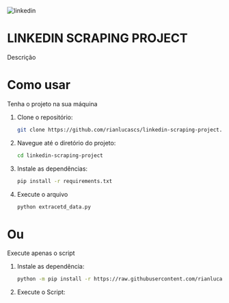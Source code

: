![linkedin](https://www.edigitalagency.com.au/wp-content/uploads/Linkedin-logo-blue-png-medium-size.png) 

# LINKEDIN SCRAPING PROJECT

Descrição

# Como usar

Tenha o projeto na sua máquina

1. Clone o repositório:
    ```bash
    git clone https://github.com/rianlucascs/linkedin-scraping-project.git

2. Navegue até o diretório do projeto:
    ```bash
    cd linkedin-scraping-project

3. Instale as dependências:
    ```bash
    pip install -r requirements.txt

4. Execute o arquivo
    ```bash
    python extracetd_data.py

# Ou

Execute apenas o script

1. Instale as dependência:
    ```bash
    python -m pip install -r https://raw.githubusercontent.com/rianlucascs/linkedin-scraping-project/main/requirements.txt

2. Execute o Script:
    ```bash
    
    

